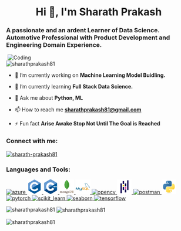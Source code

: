 <h1 align="center">Hi 👋, I'm Sharath Prakash</h1>
<h3 align="left">A passionate and an ardent Learner of Data Science. Automotive Professional with Product Development and Engineering Domain Experience.</h3>
<img align="right" alt="Coding" width="500" src="https://github.com/sharathprakash81/sharathprakash81/blob/20fd6092e93cbe9ce3463f69defa286da70a1353/Final_github.gif">

<p align="left"> <img src="https://komarev.com/ghpvc/?username=sharathprakash81&label=Profile%20views&color=0e75b6&style=flat" alt="sharathprakash81" /> </p>

- 🔭 I’m currently working on **Machine Learning Model Buidling.**

- 🌱 I’m currently learning **Full Stack Data Science.**

- 💬 Ask me about **Python, ML**

- 📫 How to reach me **sharathprakash81@gmail.com**

- ⚡ Fun fact **Arise Awake Stop Not Until The Goal is Reached**

<h3 align="left">Connect with me:</h3>
<p align="left">
<a href="https://linkedin.com/in/sharath-prakash81" target="blank"><img align="center" src="https://raw.githubusercontent.com/rahuldkjain/github-profile-readme-generator/master/src/images/icons/Social/linked-in-alt.svg" alt="sharath-prakash81" height="30" width="40" /></a>
</p>

<h3 align="left">Languages and Tools:</h3>
<p align="left"> <a href="https://azure.microsoft.com/en-in/" target="_blank" rel="noreferrer"> <img src="https://www.vectorlogo.zone/logos/microsoft_azure/microsoft_azure-icon.svg" alt="azure" width="40" height="40"/> </a> <a href="https://www.cprogramming.com/" target="_blank" rel="noreferrer"> <img src="https://raw.githubusercontent.com/devicons/devicon/master/icons/c/c-original.svg" alt="c" width="40" height="40"/> </a> <a href="https://www.w3schools.com/cpp/" target="_blank" rel="noreferrer"> <img src="https://raw.githubusercontent.com/devicons/devicon/master/icons/cplusplus/cplusplus-original.svg" alt="cplusplus" width="40" height="40"/> </a> <a href="https://www.mongodb.com/" target="_blank" rel="noreferrer"> <img src="https://raw.githubusercontent.com/devicons/devicon/master/icons/mongodb/mongodb-original-wordmark.svg" alt="mongodb" width="40" height="40"/> </a> <a href="https://www.mysql.com/" target="_blank" rel="noreferrer"> <img src="https://raw.githubusercontent.com/devicons/devicon/master/icons/mysql/mysql-original-wordmark.svg" alt="mysql" width="40" height="40"/> </a> <a href="https://opencv.org/" target="_blank" rel="noreferrer"> <img src="https://www.vectorlogo.zone/logos/opencv/opencv-icon.svg" alt="opencv" width="40" height="40"/> </a> <a href="https://pandas.pydata.org/" target="_blank" rel="noreferrer"> <img src="https://raw.githubusercontent.com/devicons/devicon/2ae2a900d2f041da66e950e4d48052658d850630/icons/pandas/pandas-original.svg" alt="pandas" width="40" height="40"/> </a> <a href="https://postman.com" target="_blank" rel="noreferrer"> <img src="https://www.vectorlogo.zone/logos/getpostman/getpostman-icon.svg" alt="postman" width="40" height="40"/> </a> <a href="https://www.python.org" target="_blank" rel="noreferrer"> <img src="https://raw.githubusercontent.com/devicons/devicon/master/icons/python/python-original.svg" alt="python" width="40" height="40"/> </a> <a href="https://pytorch.org/" target="_blank" rel="noreferrer"> <img src="https://www.vectorlogo.zone/logos/pytorch/pytorch-icon.svg" alt="pytorch" width="40" height="40"/> </a> <a href="https://scikit-learn.org/" target="_blank" rel="noreferrer"> <img src="https://upload.wikimedia.org/wikipedia/commons/0/05/Scikit_learn_logo_small.svg" alt="scikit_learn" width="40" height="40"/> </a> <a href="https://seaborn.pydata.org/" target="_blank" rel="noreferrer"> <img src="https://seaborn.pydata.org/_images/logo-mark-lightbg.svg" alt="seaborn" width="40" height="40"/> </a> <a href="https://www.tensorflow.org" target="_blank" rel="noreferrer"> <img src="https://www.vectorlogo.zone/logos/tensorflow/tensorflow-icon.svg" alt="tensorflow" width="40" height="40"/> </a> </p>

<p><img align="left" src="https://github-readme-stats.vercel.app/api/top-langs?username=sharathprakash81&show_icons=true&locale=en&layout=compact" alt="sharathprakash81" /></p>

<p>&nbsp;<img align="center" src="https://github-readme-stats.vercel.app/api?username=sharathprakash81&show_icons=true&locale=en" alt="sharathprakash81" /></p>

<p><img align="center" src="https://github-readme-streak-stats.herokuapp.com/?user=sharathprakash81&" alt="sharathprakash81" /></p>

